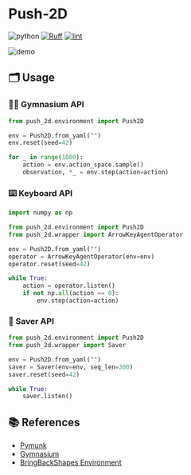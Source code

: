 # Push-2D

![python](https://img.shields.io/badge/python-3.8%20|%203.9%20|%203.10-blue)
[![Ruff](https://img.shields.io/endpoint?url=https://raw.githubusercontent.com/charliermarsh/ruff/main/assets/badge/v2.json)](https://github.com/astral-sh/ruff)
[![lint](https://github.com/nomutin/push2d-simulator/actions/workflows/lint.yml/badge.svg)](https://github.com/nomutin/push2d-simulator/actions/workflows/lint.yml)

![demo](https://github.com/nomutin/Push-2D/assets/48053582/a0283860-ac3f-4a1c-b4e3-5460570c66f6)

## 🗂️ Usage

### 🏋️‍♀️ Gymnasium API

```python
from push_2d.environment import Push2D

env = Push2D.from_yaml("")
env.reset(seed=42)

for _ in range(1000):
    action = env.action_space.sample()
    observation, *_ = env.step(action=action)
```

### ⌨️ Keyboard API

```python
import numpy as np

from push_2d.environment import Push2D
from push_2d.wrapper import ArrowKeyAgentOperator

env = Push2D.from_yaml("")
operator = ArrowKeyAgentOperator(env=env)
operator.reset(seed=42)

while True:
    action = operator.listen()
    if not np.all(action == 0):
        env.step(action=action)
```

### 📀 Saver API

```python
from push_2d.environment import Push2D
from push_2d.wrapper import Saver

env = Push2D.from_yaml("")
saver = Saver(env=env, seq_len=300)
saver.reset(seed=42)

while True:
    saver.listen()
```

## 📚 References

- [Pymunk](http://www.pymunk.org/en/latest/)
- [Gymnasium](https://github.com/Farama-Foundation/Gymnasium)
- [BringBackShapes Environment](https://github.com/arnavkj1995/BBS)
